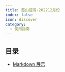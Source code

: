 ```yaml
---
title: 憨山德清-202212月份
index: false
icon: discover
category:
  - 使用指南
---
```


## 目录

- [Markdown 展示](one.md)
